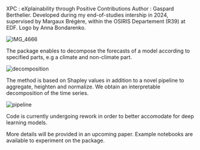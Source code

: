 XPC : eXplainability through Positive Contributions
Author : Gaspard Berthelier. 
Developed during my end-of-studies intership in 2024, supervised by Margaux Brégère, within the OSIRIS Departement (R39) at EDF. Logo by Anna Bondarenko.

![IMG_4666](https://github.com/user-attachments/assets/2d97d263-1390-44b5-9b81-a475628fbc57)

The package enables to decompose the forecasts of a model according to specified parts, e.g a climate and non-climate part.

![decomposition](https://github.com/user-attachments/assets/ff3ca909-2483-4d99-a11b-cbf8953bb090)

The method is based on Shapley values in addition to a novel pipeline to aggregate, heighten and normalize. We obtain an interpretable decomposition of the time series.

![pipeline](https://github.com/user-attachments/assets/2e0f54ab-5409-42a1-b254-40aa804247b0)

Code is currently undergoing rework in order to better accomodate for deep learning models.

More details will be provided in an upcoming paper. Example notebooks are available to experiment on the package.
